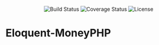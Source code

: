 <p align="center">
<img src="https://app.codeship.com/projects/58eaa2c0-4347-0137-78b4-0ad2fd259e46/status?branch=master" alt="Build Status">
<img src="https://coveralls.io/repos/github/ChrGriffin/eloquent-moneyphp/badge.svg?branch=master" alt="Coverage Status">
<img src="https://img.shields.io/github/license/chrgriffin/eloquent-moneyphp.svg" alt="License">
</p>

# Eloquent-MoneyPHP
